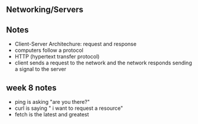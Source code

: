 ## Networking/Servers 

## Notes
- Client-Server Architechure: request and response
- computers follow a protocol
- HTTP (hypertext transfer protocol)
- client sends a request to the network and the network responds sending a signal to the server 


 ## week 8 notes
- ping is asking "are you there?"
- curl is saying " i want to request a resource"
- fetch is the latest and greatest 
